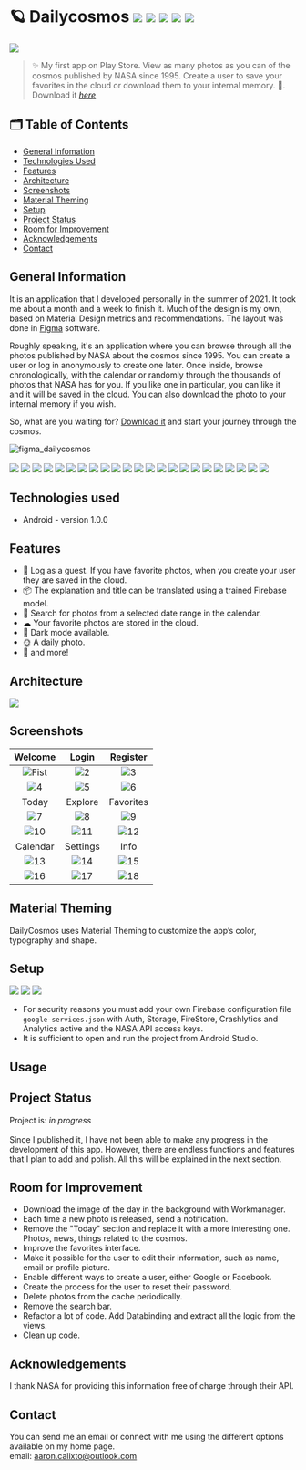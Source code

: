 # 🪐 Dailycosmos ![](https://img.shields.io/static/v1?style=plastic&label=Version&labelColor=212121&message=1.0.0&color=green) ![](https://img.shields.io/static/v1?style=plastic&label=Language&labelColor=212121&message=Kotlin&color=9719ff) ![](https://img.shields.io/static/v1?style=plastic&label=Technology&labelColor=212121&message=Android&color=#a4c639) ![](https://img.shields.io/static/v1?style=plastic&label=Backend&labelColor=212121&message=Firebase&color=ff9819) ![](https://img.shields.io/static/v1?style=plastic&label=Layout&labelColor=212121&message=XML&color=ff0068)

![](dailycosmos_cover.jpg?raw=true)
> 
> ✨ My first app on Play Store. View as many photos as you can of the cosmos published by NASA since 1995. Create a user to save your favorites in the cloud or download them to your internal memory. 🌌.
> Download it [_here_][application]

## 🗂 Table of Contents
* [General Infomation](#general-information)
* [Technologies Used](#technologies-used)
* [Features](#features)
* [Architecture](#architecture)
* [Screenshots](#screenshots)
* [Material Theming](#material-theming)
* [Setup](#setup)
* [Project Status](#project-status)
* [Room for Improvement](#room-for-improvement)
* [Acknowledgements](#acknowledgements)
* [Contact](#contact)
<!-- * [License](#license) -->

## General Information
It is an application that I developed personally in the summer of 2021. It took me about a month and a week to finish it. Much of the design is my own, based on Material Design metrics and recommendations. The layout was done in [Figma][figma_dailycosmos] software. 

Roughly speaking, it's an application where you can browse through all the photos published by NASA about the cosmos since 1995. 
You can create a user or log in anonymously to create one later. Once inside, browse chronologically, with the calendar or randomly 
through the thousands of photos that NASA has for you. If you like one in particular, you can like it and it will be saved in the cloud. 
You can also download the photo to your internal memory if you wish.

So, what are you waiting for? [Download it][application] and start your journey through the cosmos.

![figma_dailycosmos](https://raw.githubusercontent.com/CalixtoElProgramador/CalixtoElProgramador/master/daily_cosmos_components.jpg)
<br />
<br />
![](https://img.shields.io/static/v1??style=flat-squaren&label=Language&labelColor=212121&message=Kotlin&color=9719ff)
![](https://img.shields.io/static/v1??style=flat-squaren&label=IDE&labelColor=212121&message=AndroidStudio&color=9719ff)
![](https://img.shields.io/static/v1??style=flat-squaren&label=Architecture&labelColor=212121&message=MVVM&color=9719ff)
![](https://img.shields.io/static/v1??style=flat-squaren&label=Structure&labelColor=212121&message=CleanArchitecture&color=9719ff)
![](https://img.shields.io/static/v1??style=flat-squaren&label=Network&labelColor=212121&message=Retrofit2&color=9719ff)
![](https://img.shields.io/static/v1??style=flat-squaren&label=Serialization&labelColor=212121&message=GSON&color=9719ff)
![](https://img.shields.io/static/v1??style=flat-squaren&label=ImageLoading&labelColor=212121&message=Glide&color=9719ff)
![](https://img.shields.io/static/v1??style=flat-squaren&label=Cache&labelColor=212121&message=Room&color=9719ff)
![](https://img.shields.io/static/v1??style=flat-squaren&label=Preferences&labelColor=212121&message=Datastore&color=9719ff)
![](https://img.shields.io/static/v1??style=flat-squaren&label=Injection&labelColor=212121&message=Hilt&color=9719ff)
![](https://img.shields.io/static/v1??style=flat-squaren&label=Navegation&labelColor=212121&message=NavegationComponents&color=9719ff)
![](https://img.shields.io/static/v1??style=flat-squaren&label=Firebase&labelColor=212121&message=Authentification&color=ff9819)
![](https://img.shields.io/static/v1??style=flat-squaren&label=Firebase&labelColor=212121&message=Store&color=ff9819)
![](https://img.shields.io/static/v1??style=flat-squaren&label=Firebase&labelColor=212121&message=Storage&color=ff9819)
![](https://img.shields.io/static/v1??style=flat-squaren&label=Firebase&labelColor=212121&message=MLKitTranslator&color=ff9819)
![](https://img.shields.io/static/v1??style=flat-squaren&label=Firebase&labelColor=212121&message=Crashlytics&color=ff9819)
![](https://img.shields.io/static/v1??style=flat-squaren&label=Firebase&labelColor=212121&message=TestLab&color=ff9819)
![](https://img.shields.io/static/v1??style=flat-squaren&label=Permissions&labelColor=212121&message=Camara&color=#a4c639)
![](https://img.shields.io/static/v1??style=flat-squaren&label=Permissions&labelColor=212121&message=ReadInternalStorage&color=#a4c639)
![](https://img.shields.io/static/v1??style=flat-squaren&label=Permissions&labelColor=212121&message=WriteInternalStorage&color=#a4c639)
![](https://img.shields.io/static/v1??style=flat-squaren&label=Layout&labelColor=212121&message=XML&color=ff0068)
![](https://img.shields.io/static/v1??style=flat-squaren&label=Design&labelColor=212121&message=Figma&color=ff0068)
![](https://img.shields.io/static/v1??style=flat-squaren&label=Animations&labelColor=212121&message=Lottie&color=ff0068)

## Technologies used
- Android - version 1.0.0

## Features
- 👤 Log as a guest. If you have favorite photos, when you create your user they are saved in the cloud.
- 📦 The explanation and title can be translated using a trained Firebase model.
- 📆 Search for photos from a selected date range in the calendar.
- ☁ Your favorite photos are stored in the cloud.
- 🌙 Dark mode available.
- 🌞 A daily photo.
- 🌟 and more!

## Architecture
![](architecture.mvvm.png?raw=true)

## Screenshots
| Welcome | Login |  Register |
|:-:|:-:|:-:|
| ![Fist](screenshots/00.welcome.light.jpg?raw=true) | ![2](screenshots/01.login.light.jpg?raw=true) | ![3](screenshots/02.register.light.jpg?raw=true) |
| ![4](screenshots/00.welcome.dark.jpg?raw=true) | ![5](screenshots/01.login.dark.jpg?raw=true) | ![6](screenshots/02.register.dark.jpg?raw=true) |
| Today | Explore |  Favorites |
| ![7](screenshots/03.today.light.jpg?raw=true) | ![8](screenshots/04.explore.ligth.jpg?raw=true) | ![9](screenshots/05.favorites.light.jpg?raw=true) |
| ![10](screenshots/03.today.dark.jpg?raw=true) | ![11](screenshots/04.explore.dark.jpg?raw=true) | ![12](screenshots/05.favorites.dark.jpg?raw=true) |
| Calendar | Settings |  Info |
| ![13](screenshots/06.calendar.light.jpg?raw=true) | ![14](screenshots/07.settings.light.jpg?raw=true) | ![15](screenshots/08.info.light.jpg?raw=true) |
| ![16](screenshots/06.calendar.dark.jpg?raw=true) | ![17](screenshots/07.settings.dark.jpg?raw=true) | ![18](screenshots/08.info.dark.jpg?raw=true) |

## Material Theming
DailyCosmos uses Material Theming to customize the app’s color, typography and shape.

## Setup
![](https://img.shields.io/static/v1?style=plastic&label=Kotlin&labelColor=212121&message=1.5&color=9719ff) ![](https://img.shields.io/static/v1?style=plastic&label=MinSDKVersion&labelColor=212121&message=6.0&color=#a4c639) ![](https://img.shields.io/static/v1?style=plastic&label=AndroidStudio&labelColor=212121&message=4.2&color=green)

* For security reasons you must add your own Firebase configuration file `google-services.json` with Auth, Storage, FireStore, Crashlytics and Analytics active and the NASA API access keys.
* It is sufficient to open and run the project from Android Studio.

## Usage

## Project Status
Project is: _in progress_
<br />
<br />
Since I published it, I have not been able to make any progress in the development of this app. However, there are endless functions and features that I plan to add and polish. All this will be explained in the next section.

## Room for Improvement
* Download the image of the day in the background with Workmanager.
* Each time a new photo is released, send a notification.
* Remove the "Today" section and replace it with a more interesting one. Photos, news, things related to the cosmos.
* Improve the favorites interface.
* Make it possible for the user to edit their information, such as name, email or profile picture.
* Enable different ways to create a user, either Google or Facebook. 
* Create the process for the user to reset their password.
* Delete photos from the cache periodically. 
* Remove the search bar.
* Refactor a lot of code. Add Databinding and extract all the logic from the views.
* Clean up code.

## Acknowledgements
I thank NASA for providing this information free of charge through their API.

## Contact
You can send me an email or connect with me using the different options available on my home page.
<br />
email: aaron.calixto@outlook.com


[application]: https://play.google.com/store/apps/details?id=com.listocalixto.dailycosmo&hl=es_MX&gl=US
[figma_dailycosmos]: https://www.figma.com/file/RR1XH31BDa5Lgzw2trYe4G/DailyCosmos




